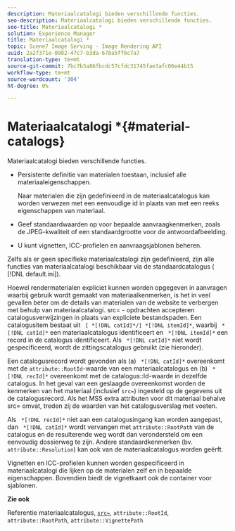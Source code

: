 ```yaml
---
description: Materiaalcatalogi bieden verschillende functies.
seo-description: Materiaalcatalogi bieden verschillende functies.
seo-title: Materiaalcatalogi *
solution: Experience Manager
title: Materiaalcatalogi *
topic: Scene7 Image Serving - Image Rendering API
uuid: 2a2f371e-0982-47c7-b3da-678a5ff6c7a7
translation-type: tm+mt
source-git-commit: 7bc7b3a86fbcdc57cfdc31745fae3afc06e44b15
workflow-type: tm+mt
source-wordcount: '304'
ht-degree: 0%

---
```



# Materiaalcatalogi *{#material-catalogs}

Materiaalcatalogi bieden verschillende functies.

* Persistente definitie van materialen toestaan, inclusief alle materiaaleigenschappen.

   Naar materialen die zijn gedefinieerd in de materiaalcatalogus kan worden verwezen met een eenvoudige id in plaats van met een reeks eigenschappen van materiaal.
* Geef standaardwaarden op voor bepaalde aanvraagkenmerken, zoals de JPEG-kwaliteit of een standaardgrootte voor de antwoordafbeelding.
* U kunt vignetten, ICC-profielen en aanvraagsjablonen beheren.

Zelfs als er geen specifieke materiaalcatalogi zijn gedefinieerd, zijn alle functies van materiaalcatalogi beschikbaar via de standaardcatalogus ( [!DNL default.ini]).

Hoewel rendermaterialen expliciet kunnen worden opgegeven in aanvragen waarbij gebruik wordt gemaakt van materiaalkenmerken, is het in veel gevallen beter om de details van materialen van de website te verbergen met behulp van materiaalcatalogi. src= - opdrachten accepteren catalogusverwijzingen in plaats van expliciete bestandspaden. Een catalogusitem bestaat uit ` [ *[!DNL catId]*/] *[!DNL itemId]*`, waarbij ` *[!DNL catId]*` een materiaalcatalogus identificeert en ` *[!DNL itemId]*` een record in de catalogus identificeert. Als ` *[!DNL catId]*` niet wordt gespecificeerd, wordt de zittingscatalogus gebruikt (zie hieronder).

Een catalogusrecord wordt gevonden als (a) ` *[!DNL catId]*` overeenkomt met de `attribute::RootId`-waarde van een materiaalcatalogus en (b) ` *[!DNL recId]*` overeenkomt met de catalogus::Id-waarde in dezelfde catalogus. In het geval van een geslaagde overeenkomst worden de kenmerken van het materiaal (inclusief `src=`) ingesteld op de gegevens uit de catalogusrecord. Als het MSS extra attributen voor dit materiaal behalve src= omvat, treden zij de waarden van het catalogusverslag met voeten.

Als ` *[!DNL recId]*` niet aan een catalogusingang kan worden aangepast, dan ` *[!DNL catId]*` wordt vervangen met `attribute::RootPath` van de catalogus en de resulterende weg wordt dan verondersteld om een eenvoudig dossierweg te zijn. Andere standaardkenmerken (bv. `attribute::Resolution`) kan ook van de materiaalcatalogus worden geërft.

Vignetten en ICC-profielen kunnen worden gespecificeerd in materiaalcatalogi die lijken op de materialen zelf en in bepaalde eigenschappen. Bovendien biedt de vignetkaart ook de container voor sjablonen.

**Zie ook**

Referentie materiaalcatalogus, [ `src=`](../../../../../../ir-api/http-protocol/image-rendering-api-ref/c-ir-http-protocol-ref/c-ir-http-protocol-command-reference/r-ir-src.md#reference-62c98abad22149d68d405ed6aaff8272), `attribute::RootId`, `attribute::RootPath`, `attribute::VignettePath`
